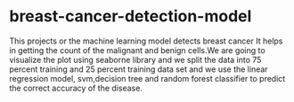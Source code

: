 # breast-cancer-detection-model
This projects or the machine learning model detects breast cancer It helps in getting the count of the malignant and benign cells.We are going to visualize the plot using seaborne library and we split the data into 75 percent training and 25 percent training data set and we use the linear regression model, svm,decision tree and random forest classifier to predict the correct accuracy of the disease.
